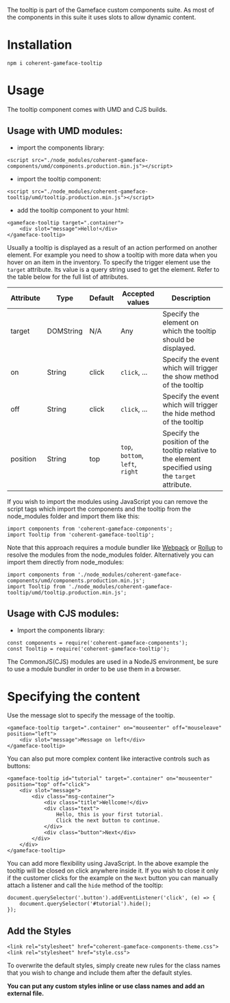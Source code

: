 <!--Copyright (c) Coherent Labs AD. All rights reserved. Licensed under the MIT License. See License.txt in the project root for license information. -->
The tooltip is part of the Gameface custom components suite. As most of the components in this suite it uses slots to allow dynamic content.

Installation
===================

`npm i coherent-gameface-tooltip`

Usage
===================
The tooltip component comes with UMD and CJS builds.

## Usage with UMD modules:

* import the components library:

~~~~{.html}
<script src="./node_modules/coherent-gameface-components/umd/components.production.min.js"></script>
~~~~

* import the tooltip component:

~~~~{.html}
<script src="./node_modules/coherent-gameface-tooltip/umd/tooltip.production.min.js"></script>
~~~~

* add the tooltip component to your html:

~~~~{.html}
<gameface-tooltip target=".container">
    <div slot="message">Hello!</div>
</gameface-tooltip>
~~~~

Usually a tooltip is displayed as a result of an action performed on another element. For example you need to show a tooltip with more data when you hover on an item in the inventory. To specify the trigger element use the `target` attribute. Its value is a query string used to get the element. Refer to the table below for the full list of attributes.


| Attribute | Type      | Default | Accepted values                  | Description                                                                                      |
| --------- | --------- | ------- | -------------------------------- | ------------------------------------------------------------------------------------------------ |
| target       | DOMString | N/A     | Any                              | Specify the element on which the tooltip should be displayed.                                    |
| on        | String    | click   | `click`, ...                     | Specify the event which will trigger the show method of the tooltip                              |
| off       | String    | click   | `click`, ...                     | Specify the event which will trigger the hide method of the tooltip                              |
| position  | String    | top     | `top`, `bottom`, `left`, `right` | Specify the position of the tooltip relative to the element specified using the `target` attribute. |


If you wish to import the modules using JavaScript you can remove the script tags
which import the components and the tooltip from the node_modules folder and import them like this:

~~~~{.js}
import components from 'coherent-gameface-components';
import Tooltip from 'coherent-gameface-tooltip';
~~~~

Note that this approach requires a module bundler like [Webpack](https://webpack.js.org/) or [Rollup](https://rollupjs.org/guide/en/) to resolve the
modules from the node_modules folder. Alternatively you can import them directly from node_modules:

~~~~{.js}
import components from './node_modules/coherent-gameface-components/umd/components.production.min.js';
import Tooltip from './node_modules/coherent-gameface-tooltip/umd/tooltip.production.min.js';
~~~~

## Usage with CJS modules:

* Import the components library:

~~~~{.js}
const components = require('coherent-gameface-components');
const Tooltip = require('coherent-gameface-tooltip');
~~~~

The CommonJS(CJS) modules are used in a NodeJS environment, be sure to use a module
bundler in order to be use them in a browser.


Specifying the content
=========================

Use the message slot to specify the message of the tooltip.

~~~~{.html}
<gameface-tooltip target=".container" on="mouseenter" off="mouseleave" position="left">
    <div slot="message">Message on left</div>
</gameface-tooltip>
~~~~

You can also put more complex content like interactive controls such as buttons:

~~~~{.html}
<gameface-tooltip id="tutorial" target=".container" on="mouseenter" position="top" off="click">
    <div slot="message">
        <div class="msg-container">
            <div class="title">Wellcome!</div>
            <div class="text">
                Hello, this is your first tutorial.
                Click the next button to continue.
            </div>
            <div class="button">Next</div>
        </div>
    </div>
</gameface-tooltip>
~~~~

You can add more flexibility using JavaScript. In the above example the tooltip will be closed on click anywhere inside it. If you wish to close it only if the customer clicks for the example on the `Next` button you can manually attach a listener and call the `hide` method of the tooltip:

~~~~{.js}
document.querySelector('.button').addEventListener('click', (e) => {
    document.querySelector('#tutorial').hide();
});
~~~~


## Add the Styles

~~~~{.css}
<link rel="stylesheet" href="coherent-gameface-components-theme.css">
<link rel="stylesheet" href="style.css">
~~~~

To overwrite the default styles, simply create new rules for the class names that
you wish to change and include them after the default styles.

**You can put any custom styles inline or use class names and add an external file.**